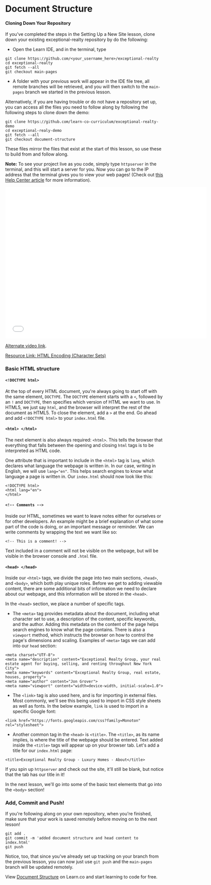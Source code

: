# Document Structure

#### Cloning Down Your Repository

If you've completed the steps in the Setting Up a New Site lesson, clone down
your existing exceptional-realty repository by do the following:

* Open the Learn IDE, and in the terminal, type

```
git clone https://github.com/<your_username_here>/exceptional-realty
cd exceptional-realty
git fetch --all
git checkout main-pages
```

* A folder with your previous work will appear in the IDE file tree, all
  remote branches will be retrieved, and you will then switch to the
  `main-pages` branch we started in the previous lesson.

Alternatively, if you are having trouble or do not have a repository
set up, you can access all the files you need to follow along by following
the following steps to clone down the demo:

```
git clone https://github.com/learn-co-curriculum/exceptional-realty-demo
cd exceptional-realy-demo
git fetch --all
git checkout document-structure
```

These files mirror the files that exist at the start of this lesson, so use
these to build from and follow along.

**Note:** To see your project live as you code, simply type `httpserver` in the terminal, and this will start a server for you. Now you can go to the IP
address that the terminal gives you to view your web pages! (Check out [this Help Center article](http://help.learn.co/the-learn-ide/common-ide-questions/viewing-html-pages-in-the-learn-ide) for more information).

<iframe width="640" height="480" src="//www.youtube.com/embed/RBQX-Ko7A_s?rel=0&modestbranding=1" frameborder="0" allowfullscreen></iframe>

<p><a href="https://www.youtube.com/watch?v=RBQX-Ko7A_s">Alternate video link</a>.</p>

<p><a href="http://www.w3schools.com/html/html_charset.asp">Resource Link: HTML Encoding (Character Sets)</a></p>

### Basic HTML structure

#### `<!DOCTYPE html>`

At the top of every HTML document, you're always going to start off with the
same element, `DOCTYPE`. The `DOCTYPE` element starts with a `<`, followed by
an `!` and `DOCTYPE`, then specifies which version of HTML we want to use. In
HTML5, we just say `html`, and the browser will interpret the rest of the
document as HTML5. To close the element, add a `>` at the end. Go ahead and
add `<!DOCTYPE html>` to your `index.html` file.

#### `<html> </html>`

The next element is also always required: `<html>`. This tells the browser
that everything that falls between the opening and closing `html` tags is to
be interpreted as HTML code.

One attribute that is important to include in the `<html>` tag is `lang`, which
declares what language the webpage is written in. In our case, writing in
English, we will use `lang="en"`. This helps search engines to know what
language a page is written in. Our `index.html` should now look like this:

```
<!DOCTYPE html>
<html lang="en">
</html>
```

#### `<!-- Comments -->`

Inside our HTML, sometimes we want to leave notes either for ourselves or for
other developers. An example might be a brief explanation of what some part of
the code is doing, or an important message or reminder. We can write comments
by wrapping the text we want like so:

```
<!-- This is a comment! -->
```

Text included in a comment will not be visible on the webpage, but will be
visible in the browser console and `.html` file.

#### `<head> </head>`

Inside our `<html>` tags, we divide the page into two main sections, `<head>`,
and `<body>`, which both play unique roles. Before we get to adding viewable
content, there are some additional bits of information we need to declare about
our webpage, and this information will be stored in the `<head>`.

In the `<head>` section, we place a number of specific tags.

* The `<meta>` tag provides metadata about the document, including what
  character set to use, a description of the content, specific keywords, and the
  author. Adding this metadata on the content of the page helps search engines
  to know what the page contains. There is also a `viewport` method, which
  instructs the browser on how to control the page's dimensions and scaling.
  Examples of `<meta>` tags we can add into our `head` section:

```
<meta charset="UTF-8">
<meta name="description" content="Exceptional Realty Group, your real estate agent for buying, selling, and renting throughout New York City">
<meta name="keywords" content="Exceptional Realty Group, real estate, houses, property">
<meta name="author" content="Jon Grover">
<meta name="viewport" content="width=device-width, initial-scale=1.0">
```

* The `<link>` tag is also used here, and is for importing in external files.
  Most commonly, we'll see this being used to import in CSS style sheets as 
  well as fonts. In the below example, `link` is used to import in a specific
  Google font:

```
<link href="https://fonts.googleapis.com/css?family=Monoton" rel="stylesheet">
```

* Another common tag in the `<head>` is `<title>`. The `<title>`, as its name
  implies, is where the title of the webpage should be entered. Text added inside
  the `<title>` tags will appear up on your browser tab. Let's add a title for
  our `index.html` page:

```
<title>Exceptional Realty Group - Luxury Homes - About</title>
```

If you spin up `httpserver` and check out the site, it'll still be blank, but
notice that the tab has our title in it!

In the next lesson, we'll go into some of the basic text elements that go into
the `<body>` section!

### Add, Commit and Push!

If you're following along on your own repository, when you're finished, make
sure that your work is saved remotely before moving on to the next lesson!

```
git add .
git commit -m 'added document structure and head content to index.html'
git push
```

Notice, too, that since you've already set up tracking on your branch from the
previous lesson, you can now just use `git push` and the `main-pages` branch
will be updated remotely.

<p class='util--hide'>View <a href='https://learn.co/lessons/document-structure'>Document Structure</a> on Learn.co and start learning to code for free.</p>
